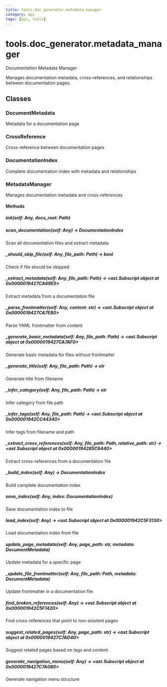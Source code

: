 ```yaml
---
title: tools.doc_generator.metadata_manager
category: api
tags: [api, tools]
---
```


# tools.doc_generator.metadata_manager

Documentation Metadata Manager

Manages documentation metadata, cross-references, and relationships
between documentation pages.

## Classes

### DocumentMetadata

Metadata for a documentation page

### CrossReference

Cross-reference between documentation pages

### DocumentationIndex

Complete documentation index with metadata and relationships

### MetadataManager

Manages documentation metadata and cross-references

#### Methods

##### __init__(self: Any, docs_root: Path)



##### scan_documentation(self: Any) -> DocumentationIndex

Scan all documentation files and extract metadata

##### _should_skip_file(self: Any, file_path: Path) -> bool

Check if file should be skipped

##### _extract_metadata(self: Any, file_path: Path) -> <ast.Subscript object at 0x0000019427CA69E0>

Extract metadata from a documentation file

##### _parse_frontmatter(self: Any, content: str) -> <ast.Subscript object at 0x0000019427CA7EB0>

Parse YAML frontmatter from content

##### _generate_basic_metadata(self: Any, file_path: Path) -> <ast.Subscript object at 0x0000019427CA7AF0>

Generate basic metadata for files without frontmatter

##### _generate_title(self: Any, file_path: Path) -> str

Generate title from filename

##### _infer_category(self: Any, file_path: Path) -> str

Infer category from file path

##### _infer_tags(self: Any, file_path: Path) -> <ast.Subscript object at 0x000001942CC44340>

Infer tags from filename and path

##### _extract_cross_references(self: Any, file_path: Path, relative_path: str) -> <ast.Subscript object at 0x00000194285C6440>

Extract cross-references from a documentation file

##### _build_index(self: Any) -> DocumentationIndex

Build complete documentation index

##### save_index(self: Any, index: DocumentationIndex)

Save documentation index to file

##### load_index(self: Any) -> <ast.Subscript object at 0x000001942C5F3130>

Load documentation index from file

##### update_page_metadata(self: Any, page_path: str, metadata: DocumentMetadata)

Update metadata for a specific page

##### _update_file_frontmatter(self: Any, file_path: Path, metadata: DocumentMetadata)

Update frontmatter in a documentation file

##### find_broken_references(self: Any) -> <ast.Subscript object at 0x000001942C5F1420>

Find cross-references that point to non-existent pages

##### suggest_related_pages(self: Any, page_path: str) -> <ast.Subscript object at 0x0000019427C7AD40>

Suggest related pages based on tags and content

##### generate_navigation_menu(self: Any) -> <ast.Subscript object at 0x0000019427C7A080>

Generate navigation menu structure

